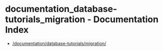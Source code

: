 # documentation_database-tutorials_migration - Documentation Index

- [/documentation/database-tutorials/migration/](./_documentation_database-tutorials_migration_.md)

